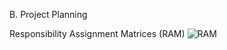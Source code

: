 B. Project Planning


Responsibility Assignment Matrices (RAM)
![RAM](https://user-images.githubusercontent.com/121591281/211421482-c898af6b-543e-4ec3-aa1c-833eff018b19.png)
